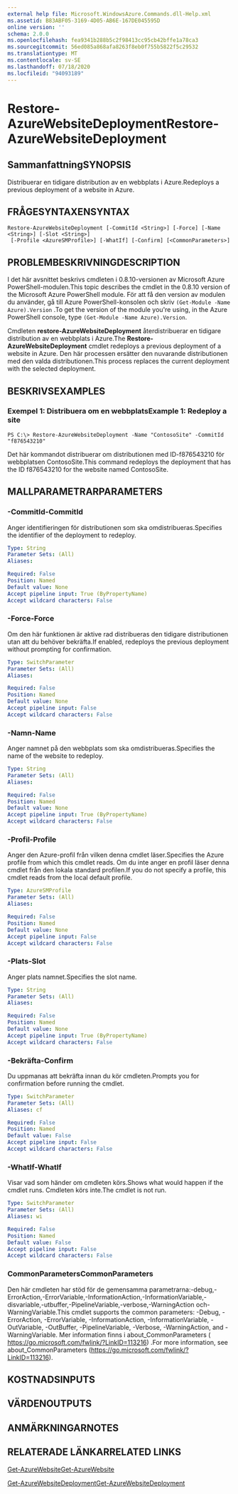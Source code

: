 ```yaml
---
external help file: Microsoft.WindowsAzure.Commands.dll-Help.xml
ms.assetid: B83ABF05-3169-4D05-AB6E-167DE045595D
online version: ''
schema: 2.0.0
ms.openlocfilehash: fea9341b288b5c2f98413cc95cb42bffe1a78ca3
ms.sourcegitcommit: 56ed085a868afa8263f8eb0f755b5822f5c29532
ms.translationtype: MT
ms.contentlocale: sv-SE
ms.lasthandoff: 07/18/2020
ms.locfileid: "94093189"
---
```

# <span data-ttu-id="af753-101">Restore-AzureWebsiteDeployment</span><span class="sxs-lookup"><span data-stu-id="af753-101">Restore-AzureWebsiteDeployment</span></span>

## <span data-ttu-id="af753-102">Sammanfattning</span><span class="sxs-lookup"><span data-stu-id="af753-102">SYNOPSIS</span></span>
<span data-ttu-id="af753-103">Distribuerar en tidigare distribution av en webbplats i Azure.</span><span class="sxs-lookup"><span data-stu-id="af753-103">Redeploys a previous deployment of a website in Azure.</span></span>

## <span data-ttu-id="af753-104">FRÅGESYNTAXEN</span><span class="sxs-lookup"><span data-stu-id="af753-104">SYNTAX</span></span>

```
Restore-AzureWebsiteDeployment [-CommitId <String>] [-Force] [-Name <String>] [-Slot <String>]
 [-Profile <AzureSMProfile>] [-WhatIf] [-Confirm] [<CommonParameters>]
```

## <span data-ttu-id="af753-105">PROBLEMBESKRIVNING</span><span class="sxs-lookup"><span data-stu-id="af753-105">DESCRIPTION</span></span>
<span data-ttu-id="af753-106">I det här avsnittet beskrivs cmdleten i 0.8.10-versionen av Microsoft Azure PowerShell-modulen.</span><span class="sxs-lookup"><span data-stu-id="af753-106">This topic describes the cmdlet in the 0.8.10 version of the Microsoft Azure PowerShell module.</span></span>
<span data-ttu-id="af753-107">För att få den version av modulen du använder, gå till Azure PowerShell-konsolen och skriv `(Get-Module -Name Azure).Version` .</span><span class="sxs-lookup"><span data-stu-id="af753-107">To get the version of the module you're using, in the Azure PowerShell console, type `(Get-Module -Name Azure).Version`.</span></span>

<span data-ttu-id="af753-108">Cmdleten **restore-AzureWebsiteDeployment** återdistribuerar en tidigare distribution av en webbplats i Azure.</span><span class="sxs-lookup"><span data-stu-id="af753-108">The **Restore-AzureWebsiteDeployment** cmdlet redeploys a previous deployment of a website in Azure.</span></span>
<span data-ttu-id="af753-109">Den här processen ersätter den nuvarande distributionen med den valda distributionen.</span><span class="sxs-lookup"><span data-stu-id="af753-109">This process replaces the current deployment with the selected deployment.</span></span>

## <span data-ttu-id="af753-110">BESKRIVS</span><span class="sxs-lookup"><span data-stu-id="af753-110">EXAMPLES</span></span>

### <span data-ttu-id="af753-111">Exempel 1: Distribuera om en webbplats</span><span class="sxs-lookup"><span data-stu-id="af753-111">Example 1: Redeploy a site</span></span>
```
PS C:\> Restore-AzureWebsiteDeployment -Name "ContosoSite" -CommitId "f876543210"
```

<span data-ttu-id="af753-112">Det här kommandot distribuerar om distributionen med ID-f876543210 för webbplatsen ContosoSite.</span><span class="sxs-lookup"><span data-stu-id="af753-112">This command redeploys the deployment that has the ID f876543210 for the website named ContosoSite.</span></span>

## <span data-ttu-id="af753-113">MALLPARAMETRAR</span><span class="sxs-lookup"><span data-stu-id="af753-113">PARAMETERS</span></span>

### <span data-ttu-id="af753-114">-CommitId</span><span class="sxs-lookup"><span data-stu-id="af753-114">-CommitId</span></span>
<span data-ttu-id="af753-115">Anger identifieringen för distributionen som ska omdistribueras.</span><span class="sxs-lookup"><span data-stu-id="af753-115">Specifies the identifier of the deployment to redeploy.</span></span>

```yaml
Type: String
Parameter Sets: (All)
Aliases: 

Required: False
Position: Named
Default value: None
Accept pipeline input: True (ByPropertyName)
Accept wildcard characters: False
```

### <span data-ttu-id="af753-116">-Force</span><span class="sxs-lookup"><span data-stu-id="af753-116">-Force</span></span>
<span data-ttu-id="af753-117">Om den här funktionen är aktive rad distribueras den tidigare distributionen utan att du behöver bekräfta.</span><span class="sxs-lookup"><span data-stu-id="af753-117">If enabled, redeploys the previous deployment without prompting for confirmation.</span></span>

```yaml
Type: SwitchParameter
Parameter Sets: (All)
Aliases: 

Required: False
Position: Named
Default value: None
Accept pipeline input: False
Accept wildcard characters: False
```

### <span data-ttu-id="af753-118">-Namn</span><span class="sxs-lookup"><span data-stu-id="af753-118">-Name</span></span>
<span data-ttu-id="af753-119">Anger namnet på den webbplats som ska omdistribueras.</span><span class="sxs-lookup"><span data-stu-id="af753-119">Specifies the name of the website to redeploy.</span></span>

```yaml
Type: String
Parameter Sets: (All)
Aliases: 

Required: False
Position: Named
Default value: None
Accept pipeline input: True (ByPropertyName)
Accept wildcard characters: False
```

### <span data-ttu-id="af753-120">-Profil</span><span class="sxs-lookup"><span data-stu-id="af753-120">-Profile</span></span>
<span data-ttu-id="af753-121">Anger den Azure-profil från vilken denna cmdlet läser.</span><span class="sxs-lookup"><span data-stu-id="af753-121">Specifies the Azure profile from which this cmdlet reads.</span></span>
<span data-ttu-id="af753-122">Om du inte anger en profil läser denna cmdlet från den lokala standard profilen.</span><span class="sxs-lookup"><span data-stu-id="af753-122">If you do not specify a profile, this cmdlet reads from the local default profile.</span></span>

```yaml
Type: AzureSMProfile
Parameter Sets: (All)
Aliases: 

Required: False
Position: Named
Default value: None
Accept pipeline input: False
Accept wildcard characters: False
```

### <span data-ttu-id="af753-123">-Plats</span><span class="sxs-lookup"><span data-stu-id="af753-123">-Slot</span></span>
<span data-ttu-id="af753-124">Anger plats namnet.</span><span class="sxs-lookup"><span data-stu-id="af753-124">Specifies the slot name.</span></span>

```yaml
Type: String
Parameter Sets: (All)
Aliases: 

Required: False
Position: Named
Default value: None
Accept pipeline input: True (ByPropertyName)
Accept wildcard characters: False
```

### <span data-ttu-id="af753-125">-Bekräfta</span><span class="sxs-lookup"><span data-stu-id="af753-125">-Confirm</span></span>
<span data-ttu-id="af753-126">Du uppmanas att bekräfta innan du kör cmdleten.</span><span class="sxs-lookup"><span data-stu-id="af753-126">Prompts you for confirmation before running the cmdlet.</span></span>

```yaml
Type: SwitchParameter
Parameter Sets: (All)
Aliases: cf

Required: False
Position: Named
Default value: False
Accept pipeline input: False
Accept wildcard characters: False
```

### <span data-ttu-id="af753-127">-WhatIf</span><span class="sxs-lookup"><span data-stu-id="af753-127">-WhatIf</span></span>
<span data-ttu-id="af753-128">Visar vad som händer om cmdleten körs.</span><span class="sxs-lookup"><span data-stu-id="af753-128">Shows what would happen if the cmdlet runs.</span></span>
<span data-ttu-id="af753-129">Cmdleten körs inte.</span><span class="sxs-lookup"><span data-stu-id="af753-129">The cmdlet is not run.</span></span>

```yaml
Type: SwitchParameter
Parameter Sets: (All)
Aliases: wi

Required: False
Position: Named
Default value: False
Accept pipeline input: False
Accept wildcard characters: False
```

### <span data-ttu-id="af753-130">CommonParameters</span><span class="sxs-lookup"><span data-stu-id="af753-130">CommonParameters</span></span>
<span data-ttu-id="af753-131">Den här cmdleten har stöd för de gemensamma parametrarna:-debug,-ErrorAction,-ErrorVariable,-InformationAction,-InformationVariable,-disvariable,-utbuffer,-PipelineVariable,-verbose,-WarningAction och-WarningVariable.</span><span class="sxs-lookup"><span data-stu-id="af753-131">This cmdlet supports the common parameters: -Debug, -ErrorAction, -ErrorVariable, -InformationAction, -InformationVariable, -OutVariable, -OutBuffer, -PipelineVariable, -Verbose, -WarningAction, and -WarningVariable.</span></span> <span data-ttu-id="af753-132">Mer information finns i about_CommonParameters ( https://go.microsoft.com/fwlink/?LinkID=113216) .</span><span class="sxs-lookup"><span data-stu-id="af753-132">For more information, see about_CommonParameters (https://go.microsoft.com/fwlink/?LinkID=113216).</span></span>

## <span data-ttu-id="af753-133">KOSTNADS</span><span class="sxs-lookup"><span data-stu-id="af753-133">INPUTS</span></span>

## <span data-ttu-id="af753-134">VÄRDEN</span><span class="sxs-lookup"><span data-stu-id="af753-134">OUTPUTS</span></span>

## <span data-ttu-id="af753-135">ANMÄRKNINGAR</span><span class="sxs-lookup"><span data-stu-id="af753-135">NOTES</span></span>

## <span data-ttu-id="af753-136">RELATERADE LÄNKAR</span><span class="sxs-lookup"><span data-stu-id="af753-136">RELATED LINKS</span></span>

[<span data-ttu-id="af753-137">Get-AzureWebsite</span><span class="sxs-lookup"><span data-stu-id="af753-137">Get-AzureWebsite</span></span>](./Get-AzureWebsite.md)

[<span data-ttu-id="af753-138">Get-AzureWebsiteDeployment</span><span class="sxs-lookup"><span data-stu-id="af753-138">Get-AzureWebsiteDeployment</span></span>](./Get-AzureWebsiteDeployment.md)


